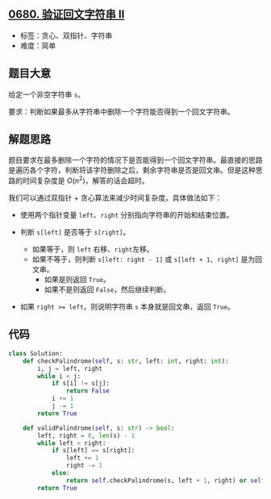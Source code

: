 ## [0680. 验证回文字符串 Ⅱ](https://leetcode-cn.com/problems/valid-palindrome-ii/)

- 标签：贪心、双指针、字符串
- 难度：简单

## 题目大意

给定一个非空字符串 `s`。

要求：判断如果最多从字符串中删除一个字符能否得到一个回文字符串。

## 解题思路

题目要求在最多删除一个字符的情况下是否能得到一个回文字符串。最直接的思路是遍历各个字符，判断将该字符删除之后，剩余字符串是否是回文串。但是这种思路的时间复杂度是 $O(n^2)$，解答的话会超时。

我们可以通过双指针 + 贪心算法来减少时间复杂度。具体做法如下：

- 使用两个指针变量 `left`、`right` 分别指向字符串的开始和结束位置。

- 判断 `s[left]` 是否等于 `s[right]`。
  - 如果等于，则 `left` 右移、`right`左移。
  - 如果不等于，则判断 `s[left: right - 1]` 或 `s[left + 1, right]` 是为回文串。
    - 如果是则返回 `True`。
    - 如果不是则返回 `False`，然后继续判断。
- 如果 `right >= left`，则说明字符串 `s` 本身就是回文串，返回 `True`。

## 代码

```Python
class Solution:
    def checkPalindrome(self, s: str, left: int, right: int):
        i, j = left, right
        while i < j:
            if s[i] != s[j]:
                return False
            i += 1
            j -= 1
        return True

    def validPalindrome(self, s: str) -> bool:
        left, right = 0, len(s) - 1
        while left < right:
            if s[left] == s[right]:
                left += 1
                right -= 1
            else:
                return self.checkPalindrome(s, left + 1, right) or self.checkPalindrome(s, left, right - 1)
        return True
```

